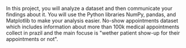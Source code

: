 In this project, you will analyze a dataset and then communicate your findings about it. 
You will use the Python libraries NumPy, pandas, and Matplotlib to make your analysis easier.
No-show appointments dataset which includes information about more than 100k medical appointments
collect in prazil and the main focuse is "wether patient show-up for their appointments or not".
